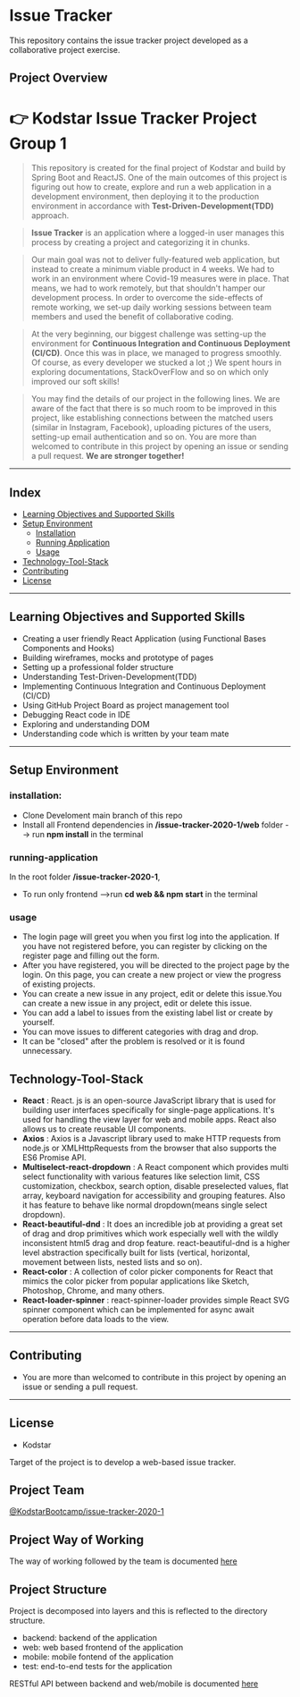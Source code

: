 # Issue Tracker
This repository contains the issue tracker project developed as a collaborative project exercise.
## Project Overview

# :point_right: Kodstar Issue Tracker Project Group 1

>This repository is created for the final project of Kodstar and build by Spring Boot and ReactJS.
One of the main outcomes of this project is figuring out how to create, explore and run a web application in a development environment, then deploying it to the production environment in accordance with **Test-Driven-Development(TDD)** approach. 

> **Issue Tracker** is an application where a logged-in user manages this process by creating a project and categorizing it in chunks.

>Our main goal was not to deliver fully-featured web application, but instead to create a minimum viable product in 4 weeks. We had to work in an environment where Covid-19 measures were in place. That means, we had to work remotely, but that shouldn't hamper our development process. In order to overcome the side-effects of remote working, we set-up daily working sessions between team members and used the benefit of collaborative coding.  

> At the very beginning, our biggest challenge was setting-up the environment for **Continuous Integration and Continuous Deployment (CI/CD)**. Once this was in place, we managed to progress smoothly. Of course, as every developer we stucked a lot ;) We spent hours in exploring documentations, StackOverFlow and so on which only improved our soft skills!  

>You may find the details of our project in the following lines. We are aware of the fact that there is so much room to be improved in this project, like establishing connections between the matched users (similar in Instagram, Facebook), uploading pictures of the users, setting-up email authentication and so on. You are more than welcomed to contribute in this project by opening an issue or sending a pull request. **We are stronger together!** 

---
## Index
* [Learning Objectives and Supported Skills](#learning-objectives-and-supported-skills)
* [Setup Environment](#setup-environment)
	* [Installation](#installation)
	* [Running Application](#running-application)
  	* [Usage](#Usage)
* [Technology-Tool-Stack](#technology-tool-stack)
* [Contributing](#contributing)
* [License](#credits)

---

## Learning Objectives and Supported Skills
* Creating a user friendly React Application (using Functional Bases Components and Hooks)
* Building wireframes, mocks and prototype of pages
* Setting up a professional folder structure
* Understanding Test-Driven-Development(TDD)
* Implementing Continuous Integration and Continuous Deployment (CI/CD)
* Using GitHub Project Board as project management tool
* Debugging React code in IDE
* Exploring and understanding DOM
* Understanding code which is written by your team mate

---
## Setup Environment

### installation:
- Clone Develoment main branch of this repo
- Install all Frontend dependencies in **/issue-tracker-2020-1/web** folder --> run **npm install** in the terminal

### running-application
  In the root folder **/issue-tracker-2020-1**,
  - To run only frontend -->run **cd web && npm start** in the terminal
  
### usage

* The login page will greet you when you first log into the application. If you have not registered before, you can register by clicking on the register page and filling out the form.
* After you have registered, you will be directed to the project page by the login. On this page, you can create a new project or view the progress of existing projects.
* You can create a new issue in any project, edit or delete this issue.You can create a new issue in any project, edit or delete this issue.
* You can add a label to issues from the existing label list or create by yourself.
* You can move issues to different categories with drag and drop.
* It can be "closed" after the problem is resolved or it is found unnecessary.


## Technology-Tool-Stack

- **React** : React. js is an open-source JavaScript library that is used for building user interfaces specifically for single-page applications. It's used for handling the view layer for web and mobile apps. React also allows us to create reusable UI components.
- **Axios** : Axios is a Javascript library used to make HTTP requests from node.js or XMLHttpRequests from the browser that also supports the ES6 Promise API. 
- **Multiselect-react-dropdown** : A React component which provides multi select functionality with various features like selection limit, CSS customization, checkbox, search option, disable preselected values, flat array, keyboard navigation for accessibility and grouping features. Also it has feature to behave like normal dropdown(means single select dropdown).
- **React-beautiful-dnd** : It does an incredible job at providing a great set of drag and drop primitives which work especially well with the wildly inconsistent html5 drag and drop feature. react-beautiful-dnd is a higher level abstraction specifically built for lists (vertical, horizontal, movement between lists, nested lists and so on).
- **React-color** :  A collection of color picker components for React that mimics the color picker from popular applications like Sketch, Photoshop, Chrome, and many others.
- **React-loader-spinner** : react-spinner-loader provides simple React SVG spinner component which can be implemented for async await operation before data loads to the view.


---

## Contributing
   - You are more than welcomed to contribute in this project by opening an issue or sending a pull request.
---

## License
   - Kodstar









Target of the project is to develop a web-based issue tracker.
## Project Team
[@KodstarBootcamp/issue-tracker-2020-1](https://github.com/orgs/KodstarBootcamp/teams/issue-tracker-2020-1/members)
## Project Way of Working
The way of working followed by the team is documented [here](https://github.com/KodstarBootcamp/curriculum/blob/master/project/way-of-working.md)
## Project Structure
Project is decomposed into layers and this is reflected to the directory structure.
* backend: backend of the application
* web: web based frontend of the application
* mobile: mobile fontend of the application
* test: end-to-end tests for the application

RESTful API between backend and web/mobile is documented [here](https://app.swaggerhub.com/apis-docs/Kodstar/Issue_Tracker/1.0.0)
